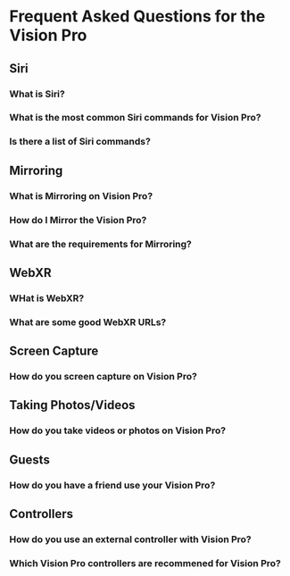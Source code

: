 # Frequent Asked Questions for the Vision Pro

## Siri

### What is Siri?

### What is the most common Siri commands for Vision Pro?

### Is there a list of Siri commands?

## Mirroring

### What is Mirroring on Vision Pro?

### How do I Mirror the Vision Pro?

### What are the requirements for Mirroring?

## WebXR

### WHat is WebXR?

### What are some good WebXR URLs?

## Screen Capture

### How do you screen capture on Vision Pro?

## Taking Photos/Videos

### How do you take videos or photos on Vision Pro?

## Guests

### How do you have a friend use your Vision Pro?

## Controllers

### How do you use an external controller with Vision Pro?

### Which Vision Pro controllers are recommened for Vision Pro?
